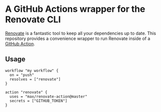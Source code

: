# A GitHub Actions wrapper for the Renovate CLI

[Renovate](https://renovatebot.com/) is a fantastic tool to keep all your
dependencies up to date. This repository provides a convenience wrapper to run
Renovate inside of a [GitHub Action](https://github.com/features/actions).

## Usage

```
workflow "my workflow" {
  on = "push"
  resolves = ["renovate"]
}

action "renovate" {
  uses = "max/renovate-action@master"
  secrets = ["GITHUB_TOKEN"]
}
```
